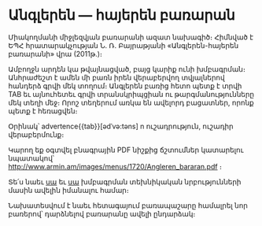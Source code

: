 # Անգլերեն ― հայերեն բառարան

Միակողմանի միջլեզվյան բառարանի ազատ նախագիծ։ Հիմնված է ԵՊՀ հրատարակչության Ն․ Ռ․ Բայրաթյանի «Անգլերեն-հայերեն բառարանի» վրա (2011թ․)։

Ամբողջն արդեն կա թվայնացված, բայց կարիք ունի խմբագրման։ Անհրաժեշտ է ամեն մի բառն իրեն վերաբերվող տվյալներով հանդերձ գրվի մեկ տողում։ Անգլերեն բառից հետո պետք է տրվի TAB եւ այնուհետեւ գրվի տրանսկրիպցիան ու թարգմանությունները մեկ տեղի մեջ։
Որոշ տեղերում առկա են ավելորդ բացատներ, որոնք պետք է հեռացվեն։

Օրինակ՝
advertence{{tab}}[ədˈvə:təns] n ուշադրություն, ուշադիր վերաբերմունք։

Կարող եք օգտվել բնագրային PDF նիշքից ճշտումներ կատարելու նպատակով՝ http://www.armin.am/images/menus/1720/Angleren_bararan.pdf ։

Տե՛ս նաեւ [սա](http://www.stardict.org/HowToCreateDictionary) եւ [սա](http://www.simidic.org/wiki/index.php/Creating_SimiDic_Dictionaries) խմբագրման տեխնիկական նրբությունների մասին ավելին իմանալու համար։

Նախատեսվում է նաեւ հետագայում բառապաշարը համալրել նոր բառերով՝ դարձնելով բառարանը ավելի ընդարձակ։
